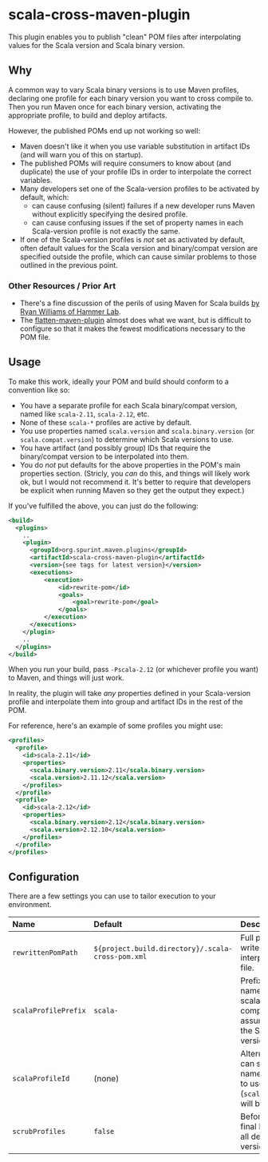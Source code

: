# scala-cross-maven-plugin

This plugin enables you to publish "clean" POM files after interpolating
values for the Scala version and Scala binary version.

## Why

A common way to vary Scala binary versions is to use Maven profiles,
declaring one profile for each binary version you want to cross compile
to.  Then you run Maven once for each binary version, activating the
appropriate profile, to build and deploy artifacts.

However, the published POMs end up not working so well:

* Maven doesn't like it when you use variable substitution in artifact
  IDs (and will warn you of this on startup).
* The published POMs will require consumers to know about (and
  duplicate) the use of your profile IDs in order to interpolate the
  correct variables.
* Many developers set one of the Scala-version profiles to be activated
  by default, which:
  * can cause confusing (silent) failures if a new developer runs Maven
    without explicitly specifying the desired profile.
  * can cause confusing issues if the set of property names in each
    Scala-version profile is not exactly the same.
* If one of the Scala-version profiles is _not_ set as activated by
  default, often default values for the Scala version and binary/compat
  version are specified outside the profile, which can cause similar
  problems to those outlined in the previous point.

### Other Resources / Prior Art

* There's a fine discussion of the perils of using Maven for Scala
  builds [by Ryan Williams of Hammer
  Lab](http://www.hammerlab.org/2017/04/06/scala-build-tools/).
* The
  [flatten-maven-plugin](https://www.mojohaus.org/flatten-maven-plugin/)
  almost does what we want, but is difficult to configure so that it
  makes the fewest modifications necessary to the POM file.

## Usage

To make this work, ideally your POM and build should conform to a
convention like so:

* You have a separate profile for each Scala binary/compat version,
  named like `scala-2.11`, `scala-2.12`, etc.
* None of these `scala-*` profiles are active by default.
* You use properties named `scala.version` and `scala.binary.version`
  (or `scala.compat.version`) to determine which Scala versions to use.
* You have artifact (and possibly group) IDs that require the
  binary/compat version to be interpolated into them.
* You do _not_ put defaults for the above properties in the POM's
  main properties section.  (Stricly, you _can_ do this, and things will
  likely work ok, but I would not recommend it.  It's better to require
  that developers be explicit when running Maven so they get the output
  they expect.)

If you've fulfilled the above, you can just do the following:

```xml
<build>
  <plugins>
    ..
    <plugin>
      <groupId>org.spurint.maven.plugins</groupId>
      <artifactId>scala-cross-maven-plugin</artifactId>
      <version>{see tags for latest version}</version>
      <executions>
          <execution>
              <id>rewrite-pom</id>
              <goals>
                  <goal>rewrite-pom</goal>
              </goals>
          </execution>
      </executions>
    </plugin>
    ..
  </plugins>
</build>
```

When you run your build, pass `-Pscala-2.12` (or whichever profile you
want) to Maven, and things will just work.

In reality, the plugin will take _any_ properties defined in your
Scala-version profile and interpolate them into group and artifact IDs
in the rest of the POM.

For reference, here's an example of some profiles you might use:

```xml
<profiles>
  <profile>
    <id>scala-2.11</id>
    <properties>
      <scala.binary.version>2.11</scala.binary.version>
      <scala.version>2.11.12</scala.version>
    </profiles>
  </profile>
  <profile>
    <id>scala-2.12</id>
    <properties>
      <scala.binary.version>2.12</scala.binary.version>
      <scala.version>2.12.10</scala.version>
    </profiles>
  </profile>
</profiles>
```

## Configuration

There are a few settings you can use to tailor execution to your
environment.

| Name | Default | Description |
|:-----|:--------|:------------|
| `rewrittenPomPath` | `${project.build.directory}/.scala-cross-pom.xml` | Full path to where to write the interpolated POM file. |
| `scalaProfilePrefix` | `scala-` | Prefix for profile names used to for scala cross-compilation.  The assumed suffix is the Scala binary version. |
| `scalaProfileId` | (none) | Alternatively, you can specify the full name of the profile to use (`scalaProfilePrefix` will be ignored). |
| `scrubProfiles` | `false` | Before writing the final POM, remove all detected Scala-version profiles. |
